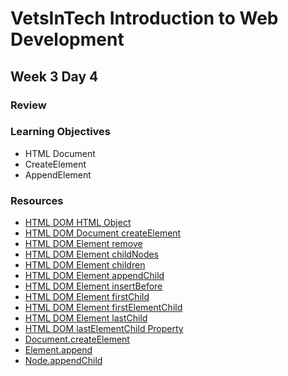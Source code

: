 # VetsInTech Introduction to Web Development

## Week 3 Day 4

### Review

### Learning Objectives

- HTML Document
- CreateElement
- AppendElement

### Resources

- [HTML DOM HTML Object](https://www.w3schools.com/jsref/dom_obj_html.asp)
- [HTML DOM Document createElement](https://www.w3schools.com/jsref/met_document_createelement.asp)
- [HTML DOM Element remove](https://www.w3schools.com/jsref/met_element_remove.asp)
- [HTML DOM Element childNodes](https://www.w3schools.com/jsref/prop_node_childnodes.asp)
- [HTML DOM Element children](https://www.w3schools.com/jsref/prop_element_children.asp)
- [HTML DOM Element appendChild](https://www.w3schools.com/jsref/met_node_appendchild.asp)
- [HTML DOM Element insertBefore](https://www.w3schools.com/jsref/met_node_insertbefore.asp)
- [HTML DOM Element firstChild](https://www.w3schools.com/jsref/prop_node_firstchild.asp)
- [HTML DOM Element firstElementChild](https://www.w3schools.com/jsref/prop_element_firstelementchild.asp)
- [HTML DOM Element lastChild](https://www.w3schools.com/jsref/prop_node_lastchild.asp)
- [HTML DOM lastElementChild Property](https://www.w3schools.com/jsref/prop_element_lastelementchild.asp)
- [Document.createElement](https://developer.mozilla.org/en-US/docs/Web/API/Document/createElement)
- [Element.append](https://developer.mozilla.org/en-US/docs/Web/API/Element/append)
- [Node.appendChild](https://developer.mozilla.org/en-US/docs/Web/API/Node/appendChild)
